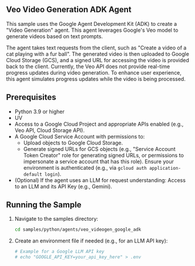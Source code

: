 ## Veo Video Generation ADK Agent

This sample uses the Google Agent Development Kit (ADK) to create a "Video Generation" agent. This agent leverages Google's Veo model to generate videos based on text prompts.

The agent takes text requests from the client, such as "Create a video of a cat playing with a fur ball". The generated video is then uploaded to Google Cloud Storage (GCS), and a signed URL for accessing the video is provided back to the client.
Currently, the Veo API does not provide real-time progress updates during video generation. To enhance user experience, this agent simulates progress updates while the video is being processed.

## Prerequisites

- Python 3.9 or higher
- UV
- Access to a Google Cloud Project and appropriate APIs enabled (e.g., Veo API, Cloud Storage API).
- A Google Cloud Service Account with permissions to:
  - Upload objects to Google Cloud Storage.
  - Generate signed URLs for GCS objects (e.g., "Service Account Token Creator" role for generating signed URLs, or permissions to impersonate a service account that has this role).
  Ensure your environment is authenticated (e.g., via `gcloud auth application-default login`).
- (Optional) If the agent uses an LLM for request understanding: Access to an LLM and its API Key (e.g., Gemini).

## Running the Sample

1. Navigate to the samples directory:
    ```bash
    cd samples/python/agents/veo_videogen_google_adk
    ```
2. Create an environment file if needed (e.g., for an LLM API key):

   ```bash
   # Example for a Google LLM API key
   # echo "GOOGLE_API_KEY=your_api_key_here" > .env
